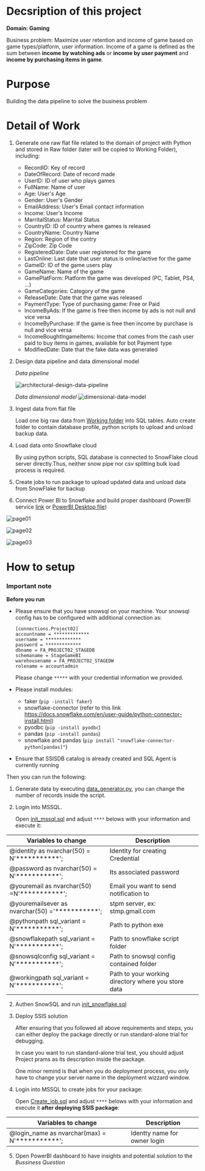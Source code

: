 # Decsription of this project

**Domain: Gaming**

Business problem: Maximize user retention and income of game based on game types/platform, user information. Income of a game is defined as the sum between **income by watching ads** or **income by user payment** and **income by purchasing items in game**.

# Purpose

Building the data pipeline to solve the business problem

# Detail of Work

1. Generate one raw flat file related to the domain of project with Python and stored in Raw folder (later will be copied to Working Folder), including:
    - RecordID: Key of record
    - DateOfRecord: Date of record made
    - UserID: ID of user who plays games
    - FullName: Name of user
    - Age: User's Age
    - Gender: User's Gender
    - EmailAddress: User's Email contact information
    - Income: User's Income
    - MarritalStatus: Marrital Status
    - CountryID: ID of country where games is released
    - CountryName: Country Name
    - Region: Region of the contry
    - ZipCode: Zip Code
    - RegisteredDate: Date user registered for the game
    - LastOnline: Last date that user status is online/active for the game
    - GameID: ID of the game users play
    - GameName: Name of the game
    - GamePlatForm: Platform the game was developed (PC, Tablet, PS4, ...)
    - GameCategories: Category of the game
    - ReleaseDate: Date that the game was released
    - PaymentType: Type of purchasing game: Free or Paid
    - IncomeByAds: If the game is free then income by ads is not null and vice versa
    - IncomeByPurchase: If the game is free then income by purchase is null and vice versa
    - IncomeBoughtIngameItems: Income that comes from the cash user paid to buy items in games, available for bot Payment type
    - ModifiedDate: Date that the fake data was generated

2. Design data pipeline and data dimensional model

    *Data pipeline*

    ![architectural-design-data-pipeline](./docs/Project02_architecture.png)

    *Data dimensional model*
    ![dimensional-data-model](./docs/Datamodel.png)

3. Ingest data from flat file

    Load one big raw data from [Working folder](./resoures/Working-Folder) into SQL tables.
    Auto create folder to contain database profile, python scripts to upload and unload backup data.

4. Load data onto Snowflake cloud

    By using python scripts, SQL database is connected to SnowFlake cloud server directly.Thus, neither snow pipe nor csv splitting bulk load process is required.

7. Create jobs to run package to upload updated data and unload data from SnowFlake for backup

8. Connect Power BI to Snowflake and build proper dashboard (PowerBI service [link](https://app.powerbi.com/links/G5LkAI9M9E?ctid=f01e930a-b52e-42b1-b70f-a8882b5d043b&pbi_source=linkShare) or [PowerBI Desktop file](./docs/Final_prototype_project02.pbix))

![page01](./docs/dashboardpage1.png)

![page02](./docs/dashboardpage2.png)

![page03](./docs/dashboardpage3.png)

# How to setup

### **Important note**

**Before you run**

- Please ensure that you have snowsql on your machine. Your snowsql config has to be configured with additional connection as:

    `[connections.Project02]`   
    `accountname = *************`   
    `username = *************`   
    `password = *************`   
    `dbname = FA_PROJECT02_STAGEDB`    
    `schemaname = StageGameBI`    
    `warehousename = FA_PROJECT02_STAGEDW`     
    `rolename = accountadmin`

     Please change `*****` with your credential information we provided.
- Please install modules:
  - faker (`pip -install faker`)
  - snowflake-connector (refer to this link <https://docs.snowflake.com/en/user-guide/python-connector-install.html>)
  - pyodbc (`pip -install pyodbc`)
  - pandas (`pip -install pandas`)
  - snowflake and pandas (`pip install "snowflake-connector-python[pandas]"`)
- Ensure that SSISDB catalog is already created and SQL Agent is currently running

Then you can run the following:
1. Generate data by executing [data_generator.py](./resources/data_generator.py), you can change the number of records inside the script.

1. Login into MSSQL.

    Open [init_mssql.sql](./src/mssql/init_mssql.sql) and adjust `****` belows with your information and execute it:

| Variables to change                           | Description                                       |
|-----------------------------------------------|---------------------------------------------------|
|@identity as nvarchar(50) = N'***********';    | Identity for creating Credential                   |
|@password as nvarchar(50) = N'***********';    | Its associated password                           |
|@youremail as nvarchar(50) =N'***********';    | Email you want to send notification to            |
|@youremailsever as nvarchar(50) ='***********';| stpm server, ex: stmp.gmail.com                   |
|@pythonpath sql_variant = N'***********';      | Path to python exe                                |
|@snowflakepath sql_variant = N'***********';   | Path to snowflake script folder                   |
|@snowsqlconfig sql_variant = N'***********';   | Path to snowsql config contained folder           |
|@workingpath sql_variant = N'***********';     |Path to your working directory where you store data|

2. Authen SnowSQL and run [init_snowflake.sql](./src/snowflake/init_snowfalke.sql)

3. Deploy SSIS solution
    
    After ensuring that you followed all above requirements and steps, you can either deploy the package directly or run standard-alone trial for debugging.

    In case you want to run standard-alone trial test, you should adjust Project prams as its description inside the package.

    One minor remind is that when you do deployment process, you only have to change your server name in the deployment wizzard window.

4. Login into MSSQL to create jobs for your package:

    Open [Create_job.sql](./src/mssql/create_job.sql) and adjust `****` belows with your information and execute it **after deploying SSIS package**:

 | Variables to change                           | Description                                       |
|-----------------------------------------------|---------------------------------------------------|
|@login_name as nvarchar(max) = N'***********'; | Identty name for owner login                        |

5. Open PowerBI dashboard to have insights and potential solution to the *Bussiness Question*

